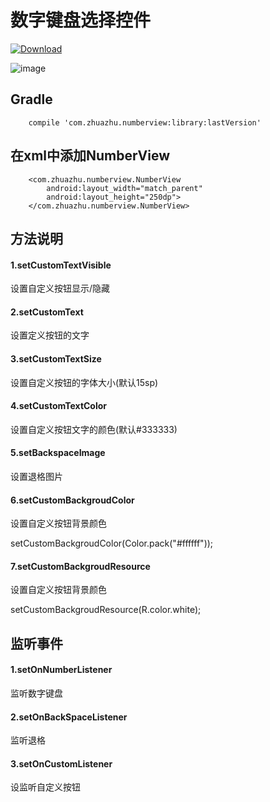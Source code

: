 # 数字键盘选择控件
[ ![Download](https://api.bintray.com/packages/zhu/maven/numberview/images/download.svg) ](https://bintray.com/zhu/maven/numberview/_latestVersion)

![image](https://github.com/zhuazhu/numberview/blob/master/746662286180003206.png)

## Gradle
```
    compile 'com.zhuazhu.numberview:library:lastVersion'
```

## 在xml中添加NumberView
```
    <com.zhuazhu.numberview.NumberView
        android:layout_width="match_parent"
        android:layout_height="250dp">
    </com.zhuazhu.numberview.NumberView>
```


## 方法说明
#### 1.setCustomTextVisible
设置自定义按钮显示/隐藏
#### 2.setCustomText
设置定义按钮的文字
#### 3.setCustomTextSize
设置自定义按钮的字体大小(默认15sp)
#### 4.setCustomTextColor
设置自定义按钮文字的颜色(默认#333333)
#### 5.setBackspaceImage
设置退格图片
#### 6.setCustomBackgroudColor
设置自定义按钮背景颜色

setCustomBackgroudColor(Color.pack("#ffffff"));
#### 7.setCustomBackgroudResource
设置自定义按钮背景颜色

setCustomBackgroudResource(R.color.white);

## 监听事件
#### 1.setOnNumberListener
监听数字键盘
#### 2.setOnBackSpaceListener
监听退格
#### 3.setOnCustomListener
设监听自定义按钮
